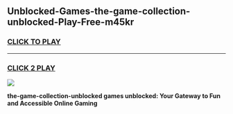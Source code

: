 
## Unblocked-Games-the-game-collection-unblocked-Play-Free-m45kr
<h3>
<a href="https://premium76.site?title=the-game-collection-unblocked&ref=17A">CLICK TO PLAY</a></h3>
<hr>

<h3>
<a href="https://premium76.site?title=the-game-collection-unblocked&ref=17A">CLICK 2 PLAY</a>
  
</h3>

<a href="https://premium76.site?title=the-game-collection-unblocked&ref=17A"><img src="https://clearcache.store/games.png"></a>


**the-game-collection-unblocked games unblocked: Your Gateway to Fun and Accessible Online Gaming**
